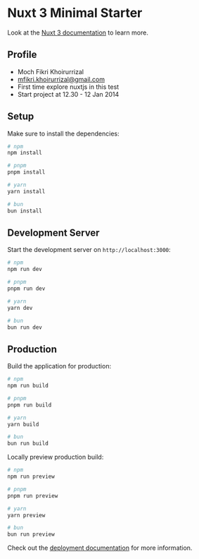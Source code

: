 # Nuxt 3 Minimal Starter

Look at the [Nuxt 3 documentation](https://nuxt.com/docs/getting-started/introduction) to learn more.

## Profile

- Moch Fikri Khoirurrizal
- mfikri.khoirurrizal@gmail.com
- First time explore nuxtjs in this test
- Start project at 12.30 - 12 Jan 2014

## Setup

Make sure to install the dependencies:

```bash
# npm
npm install

# pnpm
pnpm install

# yarn
yarn install

# bun
bun install
```

## Development Server

Start the development server on `http://localhost:3000`:

```bash
# npm
npm run dev

# pnpm
pnpm run dev

# yarn
yarn dev

# bun
bun run dev
```

## Production

Build the application for production:

```bash
# npm
npm run build

# pnpm
pnpm run build

# yarn
yarn build

# bun
bun run build
```

Locally preview production build:

```bash
# npm
npm run preview

# pnpm
pnpm run preview

# yarn
yarn preview

# bun
bun run preview
```

Check out the [deployment documentation](https://nuxt.com/docs/getting-started/deployment) for more information.
